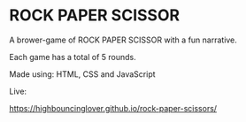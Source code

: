 # ROCK PAPER SCISSOR

A brower-game of ROCK PAPER SCISSOR with a fun narrative. 

Each game has a total of 5 rounds. 

Made using: HTML, CSS and JavaScript

Live: 

https://highbouncinglover.github.io/rock-paper-scissors/
